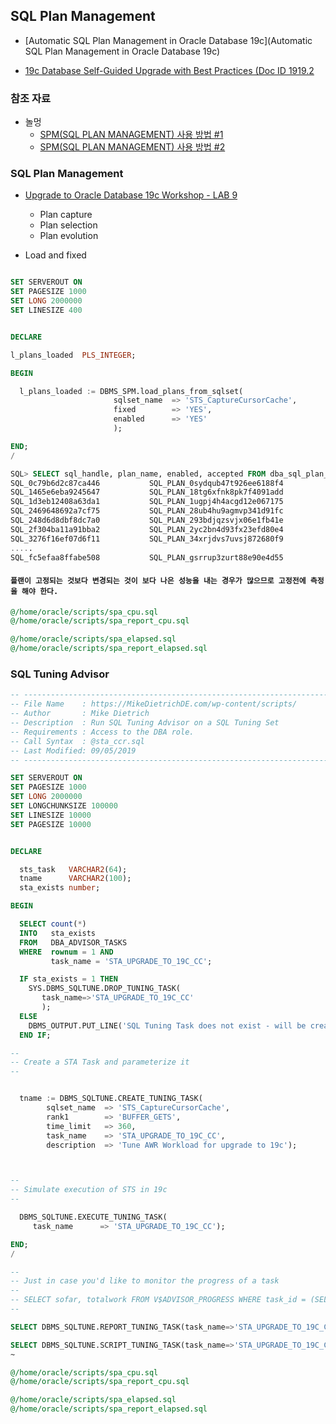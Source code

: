 ## SQL Plan Management
* [Automatic SQL Plan Management in Oracle Database 19c](Automatic SQL Plan Management in Oracle Database 19c)

* [19c Database Self-Guided Upgrade with Best Practices (Doc ID 1919.2](https://support.oracle.com/epmos/faces/DocumentDisplay?_afrLoop=9924793278331&parent=DOCUMENT&sourceId=1919.2&id=1919.2&_afrWindowMode=0&_adf.ctrl-state=159yujiz9m_45)

### 참조 자료
* 놀멍
  * [SPM(SQL PLAN MANAGEMENT) 사용 방법 #1](https://argolee.tistory.com/14?category=748261)
  * [SPM(SQL PLAN MANAGEMENT) 사용 방법 #2](https://argolee.tistory.com/15?category=748261)
### SQL Plan Management
* [Upgrade to Oracle Database 19c Workshop - LAB 9 ](https://apexapps.oracle.com/pls/apex/dbpm/r/livelabs/workshop-attendee-2?p210_workshop_id=606&p210_type=3&session=1561372510513)
  * Plan capture
  * Plan selection
  * Plan evolution

* Load and fixed

```sql

SET SERVEROUT ON
SET PAGESIZE 1000
SET LONG 2000000
SET LINESIZE 400


DECLARE

l_plans_loaded  PLS_INTEGER;

BEGIN

  l_plans_loaded := DBMS_SPM.load_plans_from_sqlset(
                       sqlset_name  => 'STS_CaptureCursorCache',
                       fixed        => 'YES',
                       enabled      => 'YES'
                       );

END;
/
```

```sql
SQL> SELECT sql_handle, plan_name, enabled, accepted FROM dba_sql_plan_baselines;
SQL_0c79b6d2c87ca446           SQL_PLAN_0sydqub47t926ee6188f4           YES YES
SQL_1465e6eba9245647           SQL_PLAN_18tg6xfnk8pk7f4091add           YES YES
SQL_1d3eb12408a63da1           SQL_PLAN_1ugpj4h4acgd12e067175           YES YES
SQL_2469648692a7cf75           SQL_PLAN_28ub4hu9agmvp341d91fc           YES YES
SQL_248d6d8dbf8dc7a0           SQL_PLAN_293bdjqzsvjx06e1fb41e           YES YES
SQL_2f304ba11a91bba2           SQL_PLAN_2yc2bn4d93fx23efd80e4           YES YES
SQL_3276f16ef07d6f11           SQL_PLAN_34xrjdvs7uvsj872680f9           YES YES
.....
SQL_fc5efaa8ffabe508           SQL_PLAN_gsrrup3zurt88e90e4d55           YES YES
```

#### ``플랜이 고정되는 것보다 변경되는 것이 보다 나은 성능을 내는 경우가 많으므로 고정전에 측정을 해야 한다.``
```sql
@/home/oracle/scripts/spa_cpu.sql
@/home/oracle/scripts/spa_report_cpu.sql
```

```sql
@/home/oracle/scripts/spa_elapsed.sql
@/home/oracle/scripts/spa_report_elapsed.sql
```


### SQL Tuning Advisor


```sql
-- -----------------------------------------------------------------------------------
-- File Name    : https://MikeDietrichDE.com/wp-content/scripts/
-- Author       : Mike Dietrich
-- Description  : Run SQL Tuning Advisor on a SQL Tuning Set
-- Requirements : Access to the DBA role.
-- Call Syntax  : @sta_ccr.sql
-- Last Modified: 09/05/2019
-- -----------------------------------------------------------------------------------

SET SERVEROUT ON
SET PAGESIZE 1000
SET LONG 2000000
SET LONGCHUNKSIZE 100000
SET LINESIZE 10000
SET PAGESIZE 10000


DECLARE

  sts_task   VARCHAR2(64);
  tname      VARCHAR2(100);
  sta_exists number;

BEGIN

  SELECT count(*)
  INTO   sta_exists
  FROM   DBA_ADVISOR_TASKS
  WHERE  rownum = 1 AND
         task_name = 'STA_UPGRADE_TO_19C_CC';

  IF sta_exists = 1 THEN
    SYS.DBMS_SQLTUNE.DROP_TUNING_TASK(
       task_name=>'STA_UPGRADE_TO_19C_CC'
       );
  ELSE
    DBMS_OUTPUT.PUT_LINE('SQL Tuning Task does not exist - will be created ...');
  END IF;

--
-- Create a STA Task and parameterize it
--


  tname := DBMS_SQLTUNE.CREATE_TUNING_TASK(
        sqlset_name  => 'STS_CaptureCursorCache',
        rank1        => 'BUFFER_GETS',
        time_limit   => 360,
        task_name    => 'STA_UPGRADE_TO_19C_CC',
        description  => 'Tune AWR Workload for upgrade to 19c');



--
-- Simulate execution of STS in 19c
--

  DBMS_SQLTUNE.EXECUTE_TUNING_TASK(
     task_name      => 'STA_UPGRADE_TO_19C_CC');

END;
/

--
-- Just in case you'd like to monitor the progress of a task
--
-- SELECT sofar, totalwork FROM V$ADVISOR_PROGRESS WHERE task_id = (SELECT task_id FROM USER_ADVISOR_TASKS WHERE task_name='STA_UPGRADE_TO_19C_CC');
--

SELECT DBMS_SQLTUNE.REPORT_TUNING_TASK(task_name=>'STA_UPGRADE_TO_19C_CC', section=>'FINDINGS', result_limit => 20) FROM DUAL;

SELECT DBMS_SQLTUNE.SCRIPT_TUNING_TASK(task_name=>'STA_UPGRADE_TO_19C_CC', rec_type=>'ALL') FROM DUAL;
~

```

```sql
@/home/oracle/scripts/spa_cpu.sql
@/home/oracle/scripts/spa_report_cpu.sql
```

```sql
@/home/oracle/scripts/spa_elapsed.sql
@/home/oracle/scripts/spa_report_elapsed.sql
```
